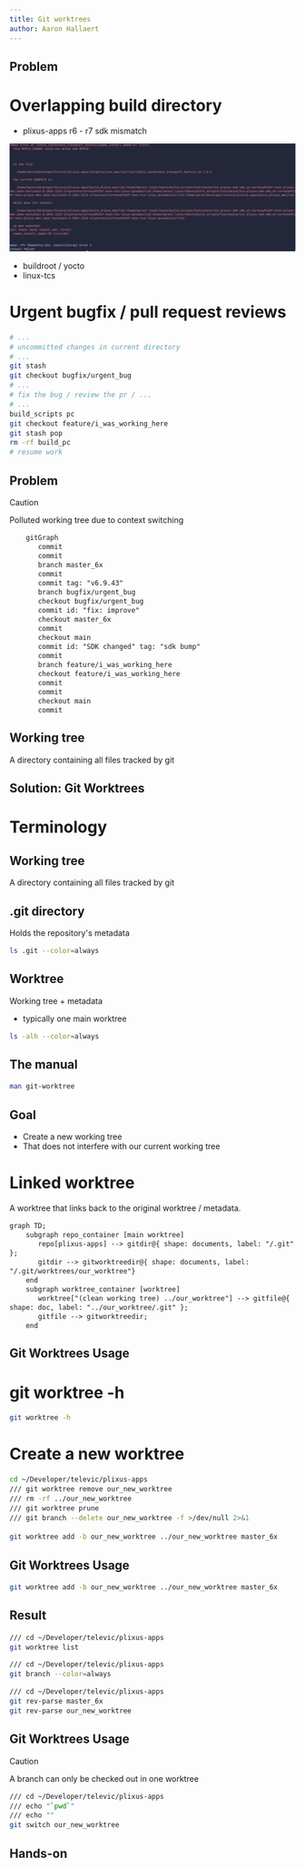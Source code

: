 ```yaml
---
title: Git worktrees
author: Aaron Hallaert
---
```


Problem
---
<!-- column_layout: [1, 1] -->
<!-- pause -->
<!-- column: 0 -->
# Overlapping build directory

<!-- pause -->
* plixus-apps r6 - r7 sdk mismatch

![](build_failure.png)

* buildroot / yocto
* linux-tcs

<!-- pause -->
<!-- column: 1 -->

# Urgent bugfix / pull request reviews


<!-- pause -->

```bash {4|5|9|10|4,11|12|4,11} 
# ...
# uncommitted changes in current directory
# ...
git stash
git checkout bugfix/urgent_bug
# ...
# fix the bug / review the pr / ...
# ...
build_scripts pc
git checkout feature/i_was_working_here
git stash pop
rm -rf build_pc
# resume work
```
<!-- incremental_lists: false -->

<!-- pause -->
<!-- end_slide -->

Problem
---

> [!CAUTION]
> Polluted working tree due to context switching

```mermaid +render
    gitGraph
       commit
       commit
       branch master_6x
       commit
       commit tag: "v6.9.43"
       branch bugfix/urgent_bug
       checkout bugfix/urgent_bug
       commit id: "fix: improve"
       checkout master_6x
       commit
       checkout main
       commit id: "SDK changed" tag: "sdk bump"
       commit
       branch feature/i_was_working_here
       checkout feature/i_was_working_here
       commit
       commit
       checkout main
       commit
```

## Working tree
A directory containing all files tracked by git

<!-- end_slide -->


Solution: Git Worktrees
---

# Terminology
<!-- column_layout: [1, 2] -->
<!-- column: 0 -->
## Working tree
A directory containing all files tracked by git

<!-- pause -->

## .git directory 
Holds the repository's metadata

```bash +exec_replace
ls .git --color=always
```

<!-- pause -->
<!-- column: 1 -->
##  Worktree
Working tree + metadata
* typically one main worktree

```bash +exec_replace
ls -alh --color=always
```

<!-- end_slide -->

The manual
---

```bash +exec +acquire_terminal
man git-worktree
```

<!-- end_slide -->

Goal
---

* Create a new working tree
* That does not interfere with our current working tree

# Linked worktree

A worktree that links back to the original worktree / metadata.

```mermaid +render
graph TD;
    subgraph repo_container [main worktree]
       repo[plixus-apps] --> gitdir@{ shape: documents, label: "/.git" };
       gitdir --> gitworktreedir@{ shape: documents, label: "/.git/worktrees/our_worktree"}
    end
    subgraph worktree_container [worktree]
       worktree["(clean working tree) ../our_worktree"] --> gitfile@{ shape: doc, label: "../our_worktree/.git" };
       gitfile --> gitworktreedir;
    end

```


<!-- end_slide -->

Git Worktrees Usage
---

<!-- column_layout: [1,1]-->
<!-- column: 1 -->
# git worktree -h
```bash +exec_replace
git worktree -h
```
<!-- pause -->
<!-- column: 0 -->

# Create a new worktree

```bash +exec
cd ~/Developer/televic/plixus-apps
/// git worktree remove our_new_worktree
/// rm -rf ../our_new_worktree
/// git worktree prune
/// git branch --delete our_new_worktree -f >/dev/null 2>&1 

git worktree add -b our_new_worktree ../our_new_worktree master_6x
```
<!-- end_slide -->
Git Worktrees Usage
---

```bash
git worktree add -b our_new_worktree ../our_new_worktree master_6x
```

## Result
<!-- column_layout: [1, 1] -->

<!-- column: 0 -->
```bash +exec
/// cd ~/Developer/televic/plixus-apps
git worktree list
```

<!-- column: 1 -->
```bash +exec
/// cd ~/Developer/televic/plixus-apps
git branch --color=always
```

<!-- pause -->
```bash +exec
/// cd ~/Developer/televic/plixus-apps
git rev-parse master_6x
git rev-parse our_new_worktree
```
<!-- reset_layout -->
<!-- pause -->
<!-- end_slide -->
Git Worktrees Usage
---

> [!CAUTION]
> A branch can only be checked out in one worktree

```bash +exec
/// cd ~/Developer/televic/plixus-apps
/// echo "`pwd`"
/// echo ""
git switch our_new_worktree
```
<!-- end_slide -->

<!-- jump_to_middle -->

Hands-on
---
